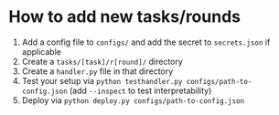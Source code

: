 # How to add new tasks/rounds

1. Add a config file to `configs/` and add the secret to `secrets.json` if applicable
2. Create a `tasks/[task]/r[round]/` directory
3. Create a `handler.py` file in that directory
4. Test your setup via `python testhandler.py configs/path-to-config.json` (add `--inspect` to test interpretability)
5. Deploy via `python deploy.py configs/path-to-config.json`

